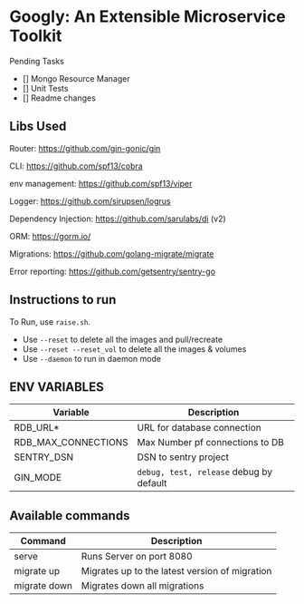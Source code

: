 # Googly: An Extensible Microservice Toolkit

Pending Tasks
- [] Mongo Resource Manager
- [] Unit Tests 
- [] Readme changes

## Libs Used

Router: https://github.com/gin-gonic/gin

CLI: https://github.com/spf13/cobra

env management: https://github.com/spf13/viper

Logger: https://github.com/sirupsen/logrus

Dependency Injection: https://github.com/sarulabs/di (v2)

ORM: https://gorm.io/

Migrations: https://github.com/golang-migrate/migrate

Error reporting: https://github.com/getsentry/sentry-go


## Instructions to run

To Run, use `raise.sh`.
* Use `--reset` to delete all the images and pull/recreate
* Use `--reset --reset_vol` to delete all the images & volumes
* Use `--daemon`  to run in daemon mode


## ENV VARIABLES

| Variable           | Description                               |
| ------------------ | ------------------------------------------|
| RDB_URL*           | URL for database connection               |
| RDB_MAX_CONNECTIONS| Max Number pf connections to DB           |
| SENTRY_DSN         | DSN to sentry project                     |
| GIN_MODE           | `debug, test, release` debug by default   |


## Available commands

| Command            | Description                                    |
| ------------------ | ---------------------------------------------- |
| serve              | Runs Server on port 8080                       |
| migrate up         | Migrates up to the latest version of migration |
| migrate down       | Migrates down all migrations                   |

